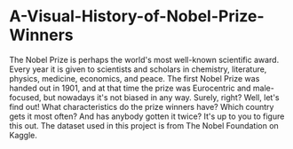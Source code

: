 # A-Visual-History-of-Nobel-Prize-Winners
The Nobel Prize is perhaps the world's most well-known scientific award. Every year it is given to scientists and scholars in chemistry, literature, physics, medicine, economics, and peace. The first Nobel Prize was handed out in 1901, and at that time the prize was Eurocentric and male-focused, but nowadays it's not biased in any way. Surely, right? Well, let's find out! What characteristics do the prize winners have? Which country gets it most often? And has anybody gotten it twice? It's up to you to figure this out.
The dataset used in this project is from The Nobel Foundation on Kaggle.
